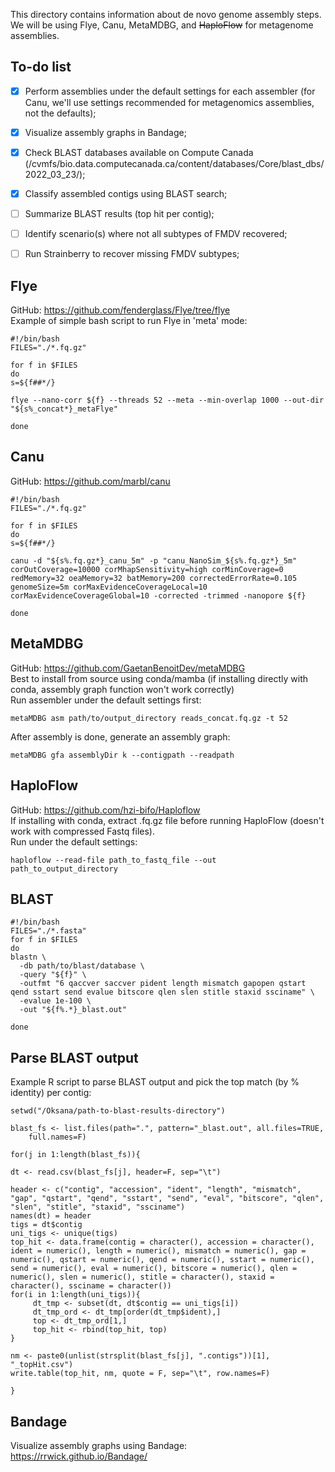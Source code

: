 This directory contains information about de novo genome assembly steps.  
We will be using Flye, Canu, MetaMDBG, and ~~HaploFlow~~ for metagenome assemblies.  

## To-do list  

- [x] Perform assemblies under the default settings for each assembler (for Canu, we'll use settings recommended for metagenomics assemblies, not the defaults);  
- [x] Visualize assembly graphs in Bandage;
- [x] Check BLAST databases available on Compute Canada (/cvmfs/bio.data.computecanada.ca/content/databases/Core/blast_dbs/2022_03_23/);  
- [x] Classify assembled contigs using BLAST search;
- [ ] Summarize BLAST results (top hit per contig);
- [ ] Identify scenario(s) where not all subtypes of FMDV recovered;
- [ ] Run Strainberry to recover missing FMDV subtypes;


## Flye  
GitHub: https://github.com/fenderglass/Flye/tree/flye  
Example of simple bash script to run Flye in 'meta' mode:  

```
#!/bin/bash  
FILES="./*.fq.gz"  

for f in $FILES  
do  
s=${f##*/}  

flye --nano-corr ${f} --threads 52 --meta --min-overlap 1000 --out-dir "${s%_concat*}_metaFlye"  

done
```

## Canu  
GitHub: https://github.com/marbl/canu  

```
#!/bin/bash
FILES="./*.fq.gz"

for f in $FILES
do
s=${f##*/}

canu -d "${s%.fq.gz*}_canu_5m" -p "canu_NanoSim_${s%.fq.gz*}_5m" corOutCoverage=10000 corMhapSensitivity=high corMinCoverage=0 redMemory=32 oeaMemory=32 batMemory=200 correctedErrorRate=0.105 genomeSize=5m corMaxEvidenceCoverageLocal=10 corMaxEvidenceCoverageGlobal=10 -corrected -trimmed -nanopore ${f}

done
```

## MetaMDBG  
GitHub: https://github.com/GaetanBenoitDev/metaMDBG  
Best to install from source using conda/mamba (if installing directly with conda, assembly graph function won't work correctly)    
Run assembler under the default settings first:  
```
metaMDBG asm path/to/output_directory reads_concat.fq.gz -t 52
```
After assembly is done, generate an assembly graph:  
```
metaMDBG gfa assemblyDir k --contigpath --readpath
```  

## HaploFlow  
GitHub: https://github.com/hzi-bifo/Haploflow  
If installing with conda, extract .fq.gz file before running HaploFlow (doesn't work with compressed Fastq files).  
Run under the default settings:  
```
haploflow --read-file path_to_fastq_file --out path_to_output_directory
```

## BLAST  
```
#!/bin/bash
FILES="./*.fasta"
for f in $FILES
do
blastn \
  -db path/to/blast/database \
  -query "${f}" \
  -outfmt "6 qaccver saccver pident length mismatch gapopen qstart qend sstart send evalue bitscore qlen slen stitle staxid ssciname" \
  -evalue 1e-100 \
  -out "${f%.*}_blast.out"
  
done
```
## Parse BLAST output  
Example R script to parse BLAST output and pick the top match (by % identity) per contig:  
```
setwd("/Oksana/path-to-blast-results-directory")

blast_fs <- list.files(path=".", pattern="_blast.out", all.files=TRUE, 
	full.names=F)

for(j in 1:length(blast_fs)){

dt <- read.csv(blast_fs[j], header=F, sep="\t")

header <- c("contig", "accession", "ident", "length", "mismatch", "gap", "qstart", "qend", "sstart", "send", "eval", "bitscore", "qlen", "slen", "stitle", "staxid", "ssciname")
names(dt) = header
tigs = dt$contig
uni_tigs <- unique(tigs)
top_hit <- data.frame(contig = character(), accession = character(), ident = numeric(), length = numeric(), mismatch = numeric(), gap = numeric(), qstart = numeric(), qend = numeric(), sstart = numeric(), send = numeric(), eval = numeric(), bitscore = numeric(), qlen = numeric(), slen = numeric(), stitle = character(), staxid = character(), ssciname = character())
for(i in 1:length(uni_tigs)){
     dt_tmp <- subset(dt, dt$contig == uni_tigs[i])
     dt_tmp_ord <- dt_tmp[order(dt_tmp$ident),]
     top <- dt_tmp_ord[1,]
     top_hit <- rbind(top_hit, top)
}

nm <- paste0(unlist(strsplit(blast_fs[j], ".contigs"))[1], "_topHit.csv")
write.table(top_hit, nm, quote = F, sep="\t", row.names=F)

}
```


## Bandage  
Visualize assembly graphs using Bandage: https://rrwick.github.io/Bandage/
